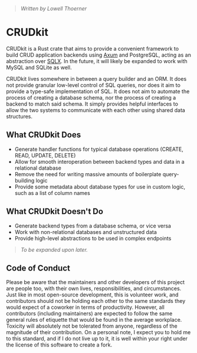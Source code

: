 > *Written by Lowell Thoerner*

# CRUDkit
CRUDkit is a Rust crate that aims to provide a convenient framework to build CRUD application
backends using [Axum](https://crates.io/crates/axum) and PostgreSQL, acting as an abstraction over
[SQLX](https://crates.io/crates/sqlx). In the future, it will likely be expanded to work with MySQL
and SQLite as well.

CRUDkit lives somewhere in between a query builder and an ORM. It does not provide granular
low-level control of SQL queries, nor does it aim to provide a type-safe implementation of SQL. It
does not aim to automate the process of creating a database schema, nor the process of creating a
backend to match said schema. It simply provides helpful interfaces to allow the two systems to
communicate with each other using shared data structures.

## What CRUDkit Does
- Generate handler functions for typical database operations (CREATE, READ, UPDATE, DELETE)
- Allow for smooth interoperation between backend types and data in a relational database
- Remove the need for writing massive amounts of boilerplate query-building logic
- Provide some metadata about database types for use in custom logic, such as a list of column names

## What CRUDkit Doesn't Do
- Generate backend types from a database schema, or vice versa
- Work with non-relational databases and unstructured data
- Provide high-level abstractions to be used in complex endpoints

> *To be expanded upon later.*

## Code of Conduct
Please be aware that the maintainers and other developers of this project are people too, with their
own lives, responsibilities, and circumstances. Just like in most open-source development, this is
volunteer work, and contributors should not be holding each other to the same standards they would
expect of a coworker in terms of productivity. However, all contributors (including maintainers) are
expected to follow the same general rules of etiquette that would be found in the average workplace.
Toxicity will absolutely not be tolerated from anyone, regardless of the magnitude of their
contribution. On a personal note, I expect you to hold me to this standard, and if I do not live up
to it, it is well within your right under the license of this software to create a fork.
